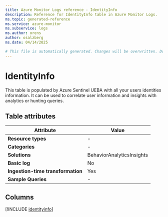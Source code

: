 ```yaml
---
title: Azure Monitor Logs reference - IdentityInfo
description: Reference for IdentityInfo table in Azure Monitor Logs.
ms.topic: generated-reference
ms.service: azure-monitor
ms.subservice: logs
ms.author: orens
author: osalzberg
ms.date: 04/14/2025

# This file is automatically generated. Changes will be overwritten. Do not change this file directly.
---
```


# IdentityInfo

This table is populated by Azure Sentinel UEBA with all your users identities information. It can be used to correlate user information and insights with analytics or hunting queries.


## Table attributes

|Attribute|Value|
|---|---|
|**Resource types**|-|
|**Categories**|-|
|**Solutions**| BehaviorAnalyticsInsights|
|**Basic log**|No|
|**Ingestion-time transformation**|Yes|
|**Sample Queries**|-|



## Columns
  
[!INCLUDE [identityinfo](~/reusable-content/ce-skilling/azure/includes/azure-monitor/reference/tables/identityinfo-include.md)]

